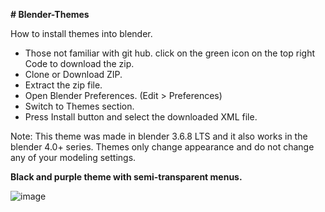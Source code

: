 **# Blender-Themes**

How to install themes into blender. 
- Those not familiar with git hub. click on the green icon on the top right Code to download the zip. 
- Clone or Download ZIP.
- Extract the zip file. 
- Open Blender Preferences. (Edit > Preferences)
- Switch to Themes section.
- Press Install button and select the downloaded XML file.

Note: This theme was made in blender 3.6.8 LTS and it also works in the blender 4.0+ series. Themes only change appearance and do not change any of your modeling settings. 

**Black and purple theme with semi-transparent menus.** 

![image](https://github.com/RasoftDS/Blender-Themes/assets/7978358/26b19c2c-4460-4f03-8ce5-3b14f71e35bf)

